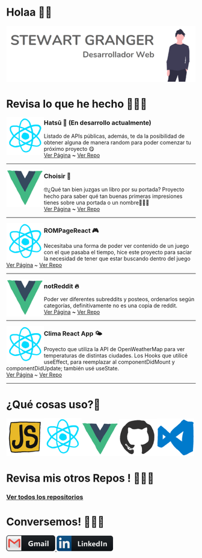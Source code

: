 # Holaa 👋🏻

<img src="https://raw.githubusercontent.com/StewartGF/StewartGF/master/images/landingimage.png" />

<h1> Revisa lo que he hecho 👨🏻‍💻</h1>

 <p>
  <img width="100" height="100" align='left'src="https://raw.githubusercontent.com/StewartGF/StewartGF/master/images/react.gif" >
</p>
 
### Hatsū 🎴 (En desarrollo actualmente)

Listado de APIs públicas, además, te da la posibilidad de obtener alguna de manera random para poder comenzar tu próximo proyecto 😋<br>
<a href="https://github.com/StewartGF/hatsu" target="_blank">Ver Página</a> <strong>~</strong> <a href="https://github.com/StewartGF/hatsu" target="_blank" >Ver Repo</a>

---

 <p>
  <img width="100" height="100" align='left'src="https://raw.githubusercontent.com/StewartGF/StewartGF/master/images/vue.gif" >
</p>
 
### Choisir 🎴

🤓¿Qué tan bien juzgas un libro por su portada? Proyecto hecho para saber qué tan buenas primeras impresiones tienes sobre una portada o un nombre🤗🤗🤗<br>
<a href="https://choisir-stewartgf.netlify.app/" target="_blank">Ver Página</a> <strong>~</strong> <a href="https://github.com/StewartGF/choisir" target="_blank">Ver Repo</a>

---

 <p>
  <img width="100" height="100" align='left'src="https://raw.githubusercontent.com/StewartGF/StewartGF/master/images/react.gif" >
</p>
 
### ROMPageReact 🎮

Necesitaba una forma de poder ver contenido de un juego con el que pasaba el tiempo, hice este proyecto para saciar la necesidad de tener que estar buscando dentro del juego<br>
<a href="https://StewartGF.github.io/ROMPage-React" target="_blank">Ver Página</a><strong> </strong>~ <a href="https://github.com/StewartGF/ROMPage-React" target="_blank">Ver Repo</a>

---

 <p>
  <img width="100" height="100" align='left'src="https://raw.githubusercontent.com/StewartGF/StewartGF/master/images/vue.gif" >
</p>
 
### notReddit 🔥

Poder ver diferentes subreddits y posteos, ordenarlos según categorías, definitivamente no es una copia de reddit.<br>
<a href="https://notreddit-stewartgf.netlify.com" target="_blank">Ver Página</a> <strong>~</strong> <a href="https://github.com/StewartGF/notreddit" target="_blank">Ver Repo</a>

---

 <p>
  <img width="100" height="100" align='left'src="https://raw.githubusercontent.com/StewartGF/StewartGF/master/images/react.gif" >
</p>
 
### Clima React App 🌤

Proyecto que utiliza la API de OpenWeatherMap para ver temperaturas de distintas ciudades. Los Hooks que utilicé useEffect, para reemplazar al componentDidMount y componentDidUpdate; también usé useState.<br>
<a href="https://stewartgf.github.io/Clima-App-React/" target="_blank">Ver Página</a><strong> </strong>~ <a href="https://github.com/StewartGF/Clima-App-React" target="_blank">Ver Repo</a>

---

# ¿Qué cosas uso?🤔

<p>
  <img src="https://raw.githubusercontent.com/StewartGF/StewartGF/master/images/javascript.gif" width="100"><img src="https://raw.githubusercontent.com/StewartGF/StewartGF/master/images/react.gif" width="100"><img src="https://raw.githubusercontent.com/StewartGF/StewartGF/master/images/vue.gif" width="100"><img src="https://raw.githubusercontent.com/StewartGF/StewartGF/master/images/github.gif" width="100"><img src="https://raw.githubusercontent.com/StewartGF/StewartGF/master/images/vscode.gif" width="100">
  <!-- <img src="https://raw.githubusercontent.com/StewartGF/StewartGF/master/images/firebase.gif" width="100"> -->
</p>

# Revisa mis otros Repos ! 👨🏻‍💻

### <a href="https://github.com/StewartGF?tab=repositories" >Ver todos los repositorios</a>

# Conversemos! 🧙🏻‍♂️

<a href="mailto:stewart.grngrf@gmail.com">
 <img  alt="Gmail" width="130" hight="100" src="https://raw.githubusercontent.com/StewartGF/StewartGF/master/images/gmail.png" />
</a>
<a href="https://www.linkedin.com/in/stewart-granger-flores/">
  <img  alt="Linkedin" width="150" hight="100" src="https://raw.githubusercontent.com/StewartGF/StewartGF/master/images/linkedin.png" />
</br>

